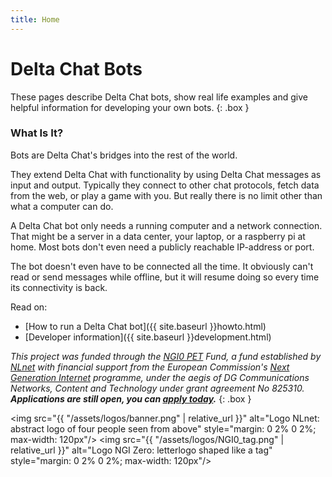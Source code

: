 ```yaml
---
title: Home
---
```


# Delta Chat Bots

These pages describe Delta Chat bots, show real life examples and give helpful information for developing your own bots.
{: .box }


### What Is It?

Bots are Delta Chat's bridges into the rest of the world.

They extend Delta Chat with functionality by using Delta Chat messages as input and output.
Typically they connect to other chat protocols, fetch data from the web, or play a game with you. But really there is no limit other than what a computer can do.

A Delta Chat bot only needs a running computer and a network connection. That might be a server in a data center, your laptop, or a raspberry pi at home. Most bots don't even need a publicly reachable IP-address or port.

The bot doesn't even have to be connected all the time. It obviously can't read or send messages while offline, but it will resume doing so every time its connectivity is back.

Read on:
* [How to run a Delta Chat bot]({{ site.baseurl }}howto.html)
* [Developer information]({{ site.baseurl }}development.html)

_This project was funded through the [NGI0 PET](https://nlnet.nl/PET) Fund, a
fund established by [NLnet](https://nlnet) with financial support from the
European Commission's [Next Generation Internet](https://ngi.eu/) programme,
under the aegis of DG Communications Networks, Content and Technology under
grant agreement No 825310. **Applications are still open, you can [apply
today](https://nlnet.nl/propose).**_
{: .box }

<img src="{{ "/assets/logos/banner.png" | relative_url }}" alt="Logo NLnet: abstract logo of four people seen from above" style="margin: 0 2% 0 2%; max-width: 120px"/>
<img src="{{ "/assets/logos/NGI0_tag.png" | relative_url }}" alt="Logo NGI Zero: letterlogo shaped like a tag" style="margin: 0 2% 0 2%; max-width: 120px"/>
